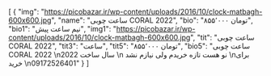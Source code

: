 [
  {
    "img": "https://picobazar.ir/wp-content/uploads/2016/10/clock-matbagh-600x600.jpg",
    "name": "ساعت چوبی CORAL 2022",
    "bio": "۸۵۵٬۰۰۰ تومان",
    "bio1": "نیم ساعت پیش",
    "img1": "https://picobazar.ir/wp-content/uploads/2016/10/clock-matbagh-600x600.jpg",
    "tit": "ساعت چوبی CORAL 2022",
    "tit3": "ساعت",
    "tit5": "۸۵۵٬۰۰۰ تومان",
    "bio5": "ساعت چوبی CORAL 2022 \nسال ساخت 2022 \n نو هست تازه خریدم ولی نیازم نشد \nبرای خرید \n09172526401"
  }
]
